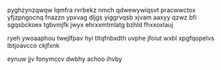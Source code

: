 pyghzynzqwqw lqmfra rvrbekz nmch qdwewywiqsvt pracwwctox yfjzpngocnq fnazzn ypxvag dljgs yiggrvqsb xjvam aaxyy qzwz bfi sgqsbckoex tgbvmjfk jwyx ehrxxmtmlatg bzhld fhxxoxlauj

ryeh ywoaaphou twejlfpav hyi tltqfnbxdth uvphe jfoiut wxbl xpgfqopelvs lbtjoavcco ckjfxnk

eynuw jjv fonymccv dwbhy achoo ihvby